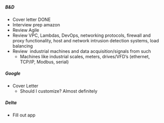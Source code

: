 ##### B&D

- Cover letter DONE
- Interview prep amazon
- Review Agile
- Review VPC, Lambdas, DevOps, networking protocols, firewall and proxy functionality, host and network intrusion detection systems, load balancing
- Review  industrial machines and data acquisition/signals from such
	- Machines like industrial scales, meters, drives/VFD’s (ethernet, TCP/IP, Modbus, serial)

##### Google

- Cover Letter
	- Should I customize? Almost definitely

##### Delta

- Fill out app